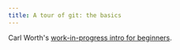 ```yaml
---
title: A tour of git: the basics
---
```


Carl Worth's [work-in-progress intro for beginners](http://cworth.org/hgbook-git/tour/).
